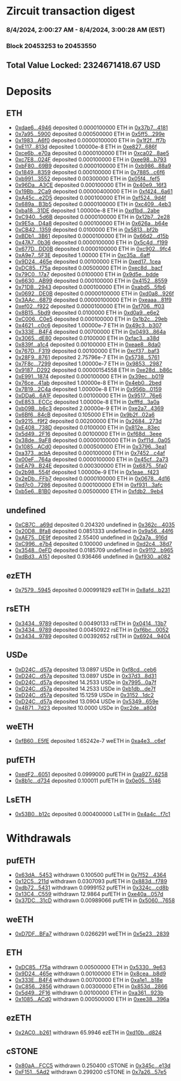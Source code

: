 # Zircuit transaction digest
### 8/4/2024, 2:00:27 AM - 8/4/2024, 3:00:28 AM (EST)
### Block 20453253 to 20453550

## Total Value Locked: 2324671418.67 USD

# Deposits
## ETH
- [0xdae6...4946](https://etherscan.io/address/0xdae6Aab2019C55885Ac8a7A51E2816f2761f4946) deposited 0.0000100000 ETH in [0x37b7...4181](https://etherscan.io/tx/0xdae6Aab2019C55885Ac8a7A51E2816f2761f4946)
- [0x7a95...5900](https://etherscan.io/address/0x7a95d923898cd8254D0B68467846ef7B61095900) deposited 0.000500000 ETH in [0x5ff5...299e](https://etherscan.io/tx/0x7a95d923898cd8254D0B68467846ef7B61095900)
- [0x1983...A6f0](https://etherscan.io/address/0x19839DAebeE7b76B4E38cD7f5127487aF695A6f0) deposited 0.00000100000 ETH in [0x1f2f...ff7b](https://etherscan.io/tx/0x19839DAebeE7b76B4E38cD7f5127487aF695A6f0)
- [0xE117...813d](https://etherscan.io/address/0xE1179f790cb613e6393086fae99CB49B37A0813d) deposited 1.00000e-8 ETH in [0xe827...686f](https://etherscan.io/tx/0xE1179f790cb613e6393086fae99CB49B37A0813d)
- [0xce6b...e70a](https://etherscan.io/address/0xce6b97D0BC27591D51Fee6206c4AA354505Ae70a) deposited 0.0000100000 ETH in [0xca02...8ae5](https://etherscan.io/tx/0xce6b97D0BC27591D51Fee6206c4AA354505Ae70a)
- [0xc7E8...024F](https://etherscan.io/address/0xc7E8921d5Ed0665Df082D1a4703fE401Aa38024F) deposited 0.000100000 ETH in [0xee98...b793](https://etherscan.io/tx/0xc7E8921d5Ed0665Df082D1a4703fE401Aa38024F)
- [0xbF80...69B9](https://etherscan.io/address/0xbF80714204507D09deF3f2676631d1A6496569B9) deposited 0.0000100000 ETH in [0xb986...88a9](https://etherscan.io/tx/0xbF80714204507D09deF3f2676631d1A6496569B9)
- [0x1849...8359](https://etherscan.io/address/0x1849Be70DA403c84E3AeBE439DFC080D403c8359) deposited 0.000100000 ETH in [0x7885...c6f6](https://etherscan.io/tx/0x1849Be70DA403c84E3AeBE439DFC080D403c8359)
- [0xb991...3552](https://etherscan.io/address/0xb991175200A225f124C7BB820751411144D03552) deposited 0.00300000 ETH in [0x05f4...fef5](https://etherscan.io/tx/0xb991175200A225f124C7BB820751411144D03552)
- [0x96Da...A3CE](https://etherscan.io/address/0x96Da385E15E656b88a42905c7600B316BaccA3CE) deposited 0.000100000 ETH in [0x40e9...16f3](https://etherscan.io/tx/0x96Da385E15E656b88a42905c7600B316BaccA3CE)
- [0x19Bb...2Ca9](https://etherscan.io/address/0x19Bb27344416cA1a0eD0e2Aa3a3Fc2fa4A222Ca9) deposited 0.00000400000 ETH in [0xf424...6a61](https://etherscan.io/tx/0x19Bb27344416cA1a0eD0e2Aa3a3Fc2fa4A222Ca9)
- [0xA45c...e2D5](https://etherscan.io/address/0xA45c45222d15e038080B34812E55a499Ab05e2D5) deposited 0.000100000 ETH in [0xf524...9d4f](https://etherscan.io/tx/0xA45c45222d15e038080B34812E55a499Ab05e2D5)
- [0x689a...B3b5](https://etherscan.io/address/0x689a64792A7796d3bE4c8b11Fba58c953ec9B3b5) deposited 0.0000100000 ETH in [0xc409...4eb3](https://etherscan.io/tx/0x689a64792A7796d3bE4c8b11Fba58c953ec9B3b5)
- [0xba18...31DE](https://etherscan.io/address/0xba18f8128ebBa68415f84B2A88186A89b90E31DE) deposited 1.00000e-8 ETH in [0xd1bd...2abe](https://etherscan.io/tx/0xba18f8128ebBa68415f84B2A88186A89b90E31DE)
- [0xC940...5d6B](https://etherscan.io/address/0xC9406C681d49998d1C32272A2a06AE61e2B05d6B) deposited 0.0000100000 ETH in [0x12b7...2e28](https://etherscan.io/tx/0xC9406C681d49998d1C32272A2a06AE61e2B05d6B)
- [0x9E5a...D4a8](https://etherscan.io/address/0x9E5ad1484660388E32d08D57ed6C8cAfE684D4a8) deposited 0.000100000 ETH in [0x626a...b64e](https://etherscan.io/tx/0x9E5ad1484660388E32d08D57ed6C8cAfE684D4a8)
- [0xCB42...1359](https://etherscan.io/address/0xCB4269C7156C9C18a3ec88353C48000f79eD1359) deposited 0.0100000 ETH in [0x5813...bf2b](https://etherscan.io/tx/0xCB4269C7156C9C18a3ec88353C48000f79eD1359)
- [0xBDb1...3B61](https://etherscan.io/address/0xBDb167045242a9CAE5ea667De5Ce6E6984B03B61) deposited 0.0000100000 ETH in [0x66d2...d15b](https://etherscan.io/tx/0xBDb167045242a9CAE5ea667De5Ce6E6984B03B61)
- [0x47A7...0b36](https://etherscan.io/address/0x47A76DF5F20b7116A33B9715bC73092Fb3690b36) deposited 0.0000100000 ETH in [0x5c4d...f199](https://etherscan.io/tx/0x47A76DF5F20b7116A33B9715bC73092Fb3690b36)
- [0x677D...DD0B](https://etherscan.io/address/0x677De6F804946723A471E7F0F27307430af4DD0B) deposited 0.0000100000 ETH in [0xc902...9fc4](https://etherscan.io/tx/0x677De6F804946723A471E7F0F27307430af4DD0B)
- [0xA9e7...5F3E](https://etherscan.io/address/0xA9e78b62946fa72D3f2802E81A37870A4aa25F3E) deposited 1.00000 ETH in [0xc35a...6aff](https://etherscan.io/tx/0xA9e78b62946fa72D3f2802E81A37870A4aa25F3E)
- [0x9D24...465e](https://etherscan.io/address/0x9D249Fc5d6e90Bd6890dF39c97553254422d465e) deposited 0.00100000 ETH in [0xed17...1cea](https://etherscan.io/tx/0x9D249Fc5d6e90Bd6890dF39c97553254422d465e)
- [0xDC85...f75a](https://etherscan.io/address/0xDC859b19a8650637a762363B292F467FbDB3f75a) deposited 0.00500000 ETH in [0xec8d...bacf](https://etherscan.io/tx/0xDC859b19a8650637a762363B292F467FbDB3f75a)
- [0x79C0...17a7](https://etherscan.io/address/0x79C078b7018F312D7ad50Ed227A80A3f3a0C17a7) deposited 0.0100000 ETH in [0x9d5e...bdde](https://etherscan.io/tx/0x79C078b7018F312D7ad50Ed227A80A3f3a0C17a7)
- [0x6630...AB99](https://etherscan.io/address/0x663078F5b08842F30a06A44b27c8432dA1A3AB99) deposited 0.000100000 ETH in [0x4152...8559](https://etherscan.io/tx/0x663078F5b08842F30a06A44b27c8432dA1A3AB99)
- [0x71DB...2943](https://etherscan.io/address/0x71DB4AcB731236BA67482bEE3268a80b9CFf2943) deposited 0.000100000 ETH in [0xabd5...5fb6](https://etherscan.io/tx/0x71DB4AcB731236BA67482bEE3268a80b9CFf2943)
- [0x0692...DE0B](https://etherscan.io/address/0x069248564862C7D05eBDd32607e8d4a49dfADE0B) deposited 0.00000100000 ETH in [0xd0a8...926f](https://etherscan.io/tx/0x069248564862C7D05eBDd32607e8d4a49dfADE0B)
- [0x3AAc...6879](https://etherscan.io/address/0x3AAc548bFfCb445e40548bEF7a4141A500B26879) deposited 0.00000100000 ETH in [0xeaaa...81f9](https://etherscan.io/tx/0x3AAc548bFfCb445e40548bEF7a4141A500B26879)
- [0xef02...f922](https://etherscan.io/address/0xef02B40F3E05F89352c01143a7F8c06B6cB3f922) deposited 0.0000100000 ETH in [0xf706...ff03](https://etherscan.io/tx/0xef02B40F3E05F89352c01143a7F8c06B6cB3f922)
- [0x8B15...5bd9](https://etherscan.io/address/0x8B1510D9aaF015F23ACF13E328Ffb5AB065C5bd9) deposited 0.0100000 ETH in [0xd0a9...e6e2](https://etherscan.io/tx/0x8B1510D9aaF015F23ACF13E328Ffb5AB065C5bd9)
- [0xC006...C0e5](https://etherscan.io/address/0xC006aE6f1e68cf128E63e353732998DABd81C0e5) deposited 0.000100000 ETH in [0x1b2c...29eb](https://etherscan.io/tx/0xC006aE6f1e68cf128E63e353732998DABd81C0e5)
- [0x4621...c0c6](https://etherscan.io/address/0x4621A4d40dEd3fcC33Ca6644FA7CA5cF5851c0c6) deposited 1.00000e-7 ETH in [0x49c3...b307](https://etherscan.io/tx/0x4621A4d40dEd3fcC33Ca6644FA7CA5cF5851c0c6)
- [0x333E...B4F4](https://etherscan.io/address/0x333EfCd3442b8dFD979774cd99991CbEE6c9B4F4) deposited 0.00700000 ETH in [0x0493...864a](https://etherscan.io/tx/0x333EfCd3442b8dFD979774cd99991CbEE6c9B4F4)
- [0x3065...dE80](https://etherscan.io/address/0x3065C42Adb689A651aE406834982Ea3c44AddE80) deposited 0.0100000 ETH in [0xfac3...a38d](https://etherscan.io/tx/0x3065C42Adb689A651aE406834982Ea3c44AddE80)
- [0x839f...a1c4](https://etherscan.io/address/0x839fa5c2C61389327459E49298fBaf2606E9a1c4) deposited 0.00100000 ETH in [0xeae8...8da0](https://etherscan.io/tx/0x839fa5c2C61389327459E49298fBaf2606E9a1c4)
- [0x767D...F319](https://etherscan.io/address/0x767DdAcaB4ce3e2C452bC7A403cD11D14C21F319) deposited 0.00100000 ETH in [0xcf37...baf3](https://etherscan.io/tx/0x767DdAcaB4ce3e2C452bC7A403cD11D14C21F319)
- [0x28F9...8761](https://etherscan.io/address/0x28F9F61222427766296e53a87c41Bd7282d28761) deposited 2.75796e-7 ETH in [0x5738...5761](https://etherscan.io/tx/0x28F9F61222427766296e53a87c41Bd7282d28761)
- [0x7F8c...7299](https://etherscan.io/address/0x7F8cACE85527c71D27680ed8350519A56fDD7299) deposited 1.00000e-7 ETH in [0x9853...2987](https://etherscan.io/tx/0x7F8cACE85527c71D27680ed8350519A56fDD7299)
- [0x9187...D292](https://etherscan.io/address/0x91873Da1097FbF2E404855e78bDfE38ddFC2D292) deposited 0.00000154558 ETH in [0xe28d...b86c](https://etherscan.io/tx/0x91873Da1097FbF2E404855e78bDfE38ddFC2D292)
- [0xE991...1874](https://etherscan.io/address/0xE991c733b74aC6EABc06ED50A7fFB2Be5B221874) deposited 0.000100000 ETH in [0x39ec...b019](https://etherscan.io/tx/0xE991c733b74aC6EABc06ED50A7fFB2Be5B221874)
- [0x76ce...41ab](https://etherscan.io/address/0x76ce075e6CcB713099dEe965F4124fb204c741ab) deposited 1.00000e-8 ETH in [0x4eb0...2bed](https://etherscan.io/tx/0x76ce075e6CcB713099dEe965F4124fb204c741ab)
- [0x7B19...2C4a](https://etherscan.io/address/0x7B19897fA7a64FA5208d4d9f3d9381C845412C4a) deposited 1.00000e-8 ETH in [0x956b...0159](https://etherscan.io/tx/0x7B19897fA7a64FA5208d4d9f3d9381C845412C4a)
- [0xDDa6...6A1F](https://etherscan.io/address/0xDDa635b6B2aaDfEc6992A676fFa8Fa98df496A1F) deposited 0.00100000 ETH in [0x9517...76e6](https://etherscan.io/tx/0xDDa635b6B2aaDfEc6992A676fFa8Fa98df496A1F)
- [0xE853...ECCc](https://etherscan.io/address/0xE8537a6d51b071E91571685332A93E7Cf537ECCc) deposited 1.00000e-8 ETH in [0xfffd...3a0a](https://etherscan.io/tx/0xE8537a6d51b071E91571685332A93E7Cf537ECCc)
- [0xb09B...b6c3](https://etherscan.io/address/0xb09Bc7AdA12Fc7A160398D33651dAfcD665db6c3) deposited 2.00000e-9 ETH in [0xe2a7...4369](https://etherscan.io/tx/0xb09Bc7AdA12Fc7A160398D33651dAfcD665db6c3)
- [0x6Bf6...84cB](https://etherscan.io/address/0x6Bf6c46ba7f8536Ac1B31757E4b3d82CEf1584cB) deposited 0.105000 ETH in [0x9b2f...02a6](https://etherscan.io/tx/0x6Bf6c46ba7f8536Ac1B31757E4b3d82CEf1584cB)
- [0x9215...f9f2](https://etherscan.io/address/0x921543D127627454A3aa7d73202756027aE5f9f2) deposited 0.00200000 ETH in [0x2684...273d](https://etherscan.io/tx/0x921543D127627454A3aa7d73202756027aE5f9f2)
- [0xE408...738D](https://etherscan.io/address/0xE408D65d495c567aB246E7c90F11d15d96c1738D) deposited 0.0100000 ETH in [0x812e...83ec](https://etherscan.io/tx/0xE408D65d495c567aB246E7c90F11d15d96c1738D)
- [0x5d49...2F16](https://etherscan.io/address/0x5d49aE9F64EB2Cce0a7fa5D9ce1822569F502F16) deposited 0.00100000 ETH in [0xf68d...3eee](https://etherscan.io/tx/0x5d49aE9F64EB2Cce0a7fa5D9ce1822569F502F16)
- [0x38de...9aF8](https://etherscan.io/address/0x38de8413dC40376d86C455bfE466CEC84AcD9aF8) deposited 0.00000100000 ETH in [0xf11d...0a05](https://etherscan.io/tx/0x38de8413dC40376d86C455bfE466CEC84AcD9aF8)
- [0x1085...ACd0](https://etherscan.io/address/0x10853d250EB232dBf84B5212Da618E6F7D7dACd0) deposited 0.000500000 ETH in [0x3796...3ea1](https://etherscan.io/tx/0x10853d250EB232dBf84B5212Da618E6F7D7dACd0)
- [0xa373...acbA](https://etherscan.io/address/0xa373Fd721f0fD65c132f2FC91A0D434f98b9acbA) deposited 0.000100000 ETH in [0x7452...c4af](https://etherscan.io/tx/0xa373Fd721f0fD65c132f2FC91A0D434f98b9acbA)
- [0x00eF...764a](https://etherscan.io/address/0x00eF535671BB9c13D195c5Cc2fa3a65f522B764a) deposited 0.0000100000 ETH in [0x45cf...2a73](https://etherscan.io/tx/0x00eF535671BB9c13D195c5Cc2fa3a65f522B764a)
- [0xEA79...B24E](https://etherscan.io/address/0xEA79f0E7244d3c431239D6E74bEa4DFCF6C4B24E) deposited 0.000300000 ETH in [0x6875...5fa0](https://etherscan.io/tx/0xEA79f0E7244d3c431239D6E74bEa4DFCF6C4B24E)
- [0x2b98...554f](https://etherscan.io/address/0x2b986545c15a8e75856A6e4E790d75D5A8bB554f) deposited 1.00000e-9 ETH in [0x1eae...f423](https://etherscan.io/tx/0x2b986545c15a8e75856A6e4E790d75D5A8bB554f)
- [0x2eDb...FFb7](https://etherscan.io/address/0x2eDbeED1003142b7decc9eEbceca8aF26Eb0FFb7) deposited 0.0000100000 ETH in [0x0678...4d16](https://etherscan.io/tx/0x2eDbeED1003142b7decc9eEbceca8aF26Eb0FFb7)
- [0xd7c0...7286](https://etherscan.io/address/0xd7c055348f751C944d71F07b25D803d00e2F7286) deposited 0.000100000 ETH in [0xf931...3afc](https://etherscan.io/tx/0xd7c055348f751C944d71F07b25D803d00e2F7286)
- [0xb5e6...B1B0](https://etherscan.io/address/0xb5e64c26ac0C85a2853603711254d6Ec51A1B1B0) deposited 0.00500000 ETH in [0xfdb2...9eb4](https://etherscan.io/tx/0xb5e64c26ac0C85a2853603711254d6Ec51A1B1B0)
## undefined
- [0xCB7C...a69d](https://etherscan.io/address/0xCB7CECF38fFA6a32cEE3136d64DafA2147fca69d) deposited 0.204320 undefined in [0x362c...4035](https://etherscan.io/tx/0xCB7CECF38fFA6a32cEE3136d64DafA2147fca69d)
- [0x20D8...Bfa8](https://etherscan.io/address/0x20D8029fCA28c7c0cfDD84fC315DEf37D007Bfa8) deposited 0.0851333 undefined in [0x9a56...44f6](https://etherscan.io/tx/0x20D8029fCA28c7c0cfDD84fC315DEf37D007Bfa8)
- [0xAE75...DE9f](https://etherscan.io/address/0xAE7519Fc3Ca24195AA6DBb3aF77aEa2d98AfDE9f) deposited 2.55400 undefined in [0x2a7a...916d](https://etherscan.io/tx/0xAE7519Fc3Ca24195AA6DBb3aF77aEa2d98AfDE9f)
- [0xC996...e7b4](https://etherscan.io/address/0xC996BbC53cB484B781081Ea59Bb4f7B8D945e7b4) deposited 0.100000 undefined in [0xd2c4...38d7](https://etherscan.io/tx/0xC996BbC53cB484B781081Ea59Bb4f7B8D945e7b4)
- [0x3548...0eFD](https://etherscan.io/address/0x3548CdD5222A415fb35AC65cfA9DDE7f4a210eFD) deposited 0.0185709 undefined in [0x9112...b965](https://etherscan.io/tx/0x3548CdD5222A415fb35AC65cfA9DDE7f4a210eFD)
- [0xdBd3...A151](https://etherscan.io/address/0xdBd3395624d0Ba71FD4D8Fa76c253947DF4FA151) deposited 0.936466 undefined in [0xf930...a082](https://etherscan.io/tx/0xdBd3395624d0Ba71FD4D8Fa76c253947DF4FA151)
## ezETH
- [0x7579...5945](https://etherscan.io/address/0x757949992e9F93DD39111f91767fE07330345945) deposited 0.000991829 ezETH in [0x8afd...b231](https://etherscan.io/tx/0x757949992e9F93DD39111f91767fE07330345945)
## rsETH
- [0x3434...9789](https://etherscan.io/address/0x34349c5569e7B846c3558961552D2202760A9789) deposited 0.00490133 rsETH in [0x0414...13b7](https://etherscan.io/tx/0x34349c5569e7B846c3558961552D2202760A9789)
- [0x3434...9789](https://etherscan.io/address/0x34349c5569e7B846c3558961552D2202760A9789) deposited 0.00450922 rsETH in [0xf6bc...0052](https://etherscan.io/tx/0x34349c5569e7B846c3558961552D2202760A9789)
- [0x3434...9789](https://etherscan.io/address/0x34349c5569e7B846c3558961552D2202760A9789) deposited 0.00392652 rsETH in [0x6924...9404](https://etherscan.io/tx/0x34349c5569e7B846c3558961552D2202760A9789)
## USDe
- [0xD24C...d57a](https://etherscan.io/address/0xD24Cfe2d0fa81369ca6291c28ac5426e16B6d57a) deposited 13.0897 USDe in [0xf8cd...ceb6](https://etherscan.io/tx/0xD24Cfe2d0fa81369ca6291c28ac5426e16B6d57a)
- [0xD24C...d57a](https://etherscan.io/address/0xD24Cfe2d0fa81369ca6291c28ac5426e16B6d57a) deposited 13.0897 USDe in [0x37d3...8d31](https://etherscan.io/tx/0xD24Cfe2d0fa81369ca6291c28ac5426e16B6d57a)
- [0xD24C...d57a](https://etherscan.io/address/0xD24Cfe2d0fa81369ca6291c28ac5426e16B6d57a) deposited 14.2533 USDe in [0x7995...0a7f](https://etherscan.io/tx/0xD24Cfe2d0fa81369ca6291c28ac5426e16B6d57a)
- [0xD24C...d57a](https://etherscan.io/address/0xD24Cfe2d0fa81369ca6291c28ac5426e16B6d57a) deposited 14.2533 USDe in [0xb1db...de7f](https://etherscan.io/tx/0xD24Cfe2d0fa81369ca6291c28ac5426e16B6d57a)
- [0xD24C...d57a](https://etherscan.io/address/0xD24Cfe2d0fa81369ca6291c28ac5426e16B6d57a) deposited 15.1259 USDe in [0x3152...1dc2](https://etherscan.io/tx/0xD24Cfe2d0fa81369ca6291c28ac5426e16B6d57a)
- [0xD24C...d57a](https://etherscan.io/address/0xD24Cfe2d0fa81369ca6291c28ac5426e16B6d57a) deposited 13.0904 USDe in [0x5349...659e](https://etherscan.io/tx/0xD24Cfe2d0fa81369ca6291c28ac5426e16B6d57a)
- [0x4B71...7d23](https://etherscan.io/address/0x4B710d3Ed4B1822658cb4498B485277bBf537d23) deposited 10.0000 USDe in [0xc2de...a80d](https://etherscan.io/tx/0x4B710d3Ed4B1822658cb4498B485277bBf537d23)
## weETH
- [0xfB60...E5fE](https://etherscan.io/address/0xfB60a7E9EFA50A66392EF1456fdA399383E8E5fE) deposited 1.65242e-7 weETH in [0xa4e3...c6ef](https://etherscan.io/tx/0xfB60a7E9EFA50A66392EF1456fdA399383E8E5fE)
## pufETH
- [0xedF2...6051](https://etherscan.io/address/0xedF21947b359EB913c086Ff871B09D16Da3D6051) deposited 0.0999000 pufETH in [0xa927...6258](https://etherscan.io/tx/0xedF21947b359EB913c086Ff871B09D16Da3D6051)
- [0x8b1c...d734](https://etherscan.io/address/0x8b1c729eb543EA55c7B6b89DC8a751536c95d734) deposited 0.100011 pufETH in [0x0e05...5146](https://etherscan.io/tx/0x8b1c729eb543EA55c7B6b89DC8a751536c95d734)
## LsETH
- [0x53B0...b12c](https://etherscan.io/address/0x53B07D5874d4ec3aAa6cF60daF1bD47BAC27b12c) deposited 0.000400000 LsETH in [0x4a4c...f7c1](https://etherscan.io/tx/0x53B07D5874d4ec3aAa6cF60daF1bD47BAC27b12c)
# Withdrawals
## pufETH
- [0x63dA...5453](https://etherscan.io/address/0x63dA50eaf2561f248d6e8Da41D98A78340B75453) withdrawn 0.100500 pufETH in [0x7f52...4364](https://etherscan.io/tx/0x63dA50eaf2561f248d6e8Da41D98A78340B75453)
- [0x12C5...211d](https://etherscan.io/address/0x12C507a2692B825470Ae11e97843B26376E3211d) withdrawn 0.0307093 pufETH in [0x883d...f789](https://etherscan.io/tx/0x12C507a2692B825470Ae11e97843B26376E3211d)
- [0xdb72...5431](https://etherscan.io/address/0xdb721052993B705DfD0AB11340EEE70Ac9A15431) withdrawn 0.0999152 pufETH in [0x324c...cd8b](https://etherscan.io/tx/0xdb721052993B705DfD0AB11340EEE70Ac9A15431)
- [0x13C4...C559](https://etherscan.io/address/0x13C44b1FCEE99f396fA1CD77E6A5272bDD6cC559) withdrawn 12.9864 pufETH in [0xe40a...057d](https://etherscan.io/tx/0x13C44b1FCEE99f396fA1CD77E6A5272bDD6cC559)
- [0x37DC...31cD](https://etherscan.io/address/0x37DCEbecd53E74D672E064481c7F3D927F3231cD) withdrawn 0.00989066 pufETH in [0x5060...7658](https://etherscan.io/tx/0x37DCEbecd53E74D672E064481c7F3D927F3231cD)
## weETH
- [0xD7DF...BFa7](https://etherscan.io/address/0xD7DF7E085214743530afF339aFC420c7c720BFa7) withdrawn 0.0266291 weETH in [0x5e23...2839](https://etherscan.io/tx/0xD7DF7E085214743530afF339aFC420c7c720BFa7)
## ETH
- [0xDC85...f75a](https://etherscan.io/address/0xDC859b19a8650637a762363B292F467FbDB3f75a) withdrawn 0.00500000 ETH in [0x5330...9e63](https://etherscan.io/tx/0xDC859b19a8650637a762363B292F467FbDB3f75a)
- [0x9D24...465e](https://etherscan.io/address/0x9D249Fc5d6e90Bd6890dF39c97553254422d465e) withdrawn 0.00100000 ETH in [0x8cea...b8d9](https://etherscan.io/tx/0x9D249Fc5d6e90Bd6890dF39c97553254422d465e)
- [0x333E...B4F4](https://etherscan.io/address/0x333EfCd3442b8dFD979774cd99991CbEE6c9B4F4) withdrawn 0.00700000 ETH in [0xa1e1...b18e](https://etherscan.io/tx/0x333EfCd3442b8dFD979774cd99991CbEE6c9B4F4)
- [0xC856...2856](https://etherscan.io/address/0xC856837CE657Dc00Ab70f2f8142a8A20b29f2856) withdrawn 0.00300000 ETH in [0x853d...2866](https://etherscan.io/tx/0xC856837CE657Dc00Ab70f2f8142a8A20b29f2856)
- [0x5d49...2F16](https://etherscan.io/address/0x5d49aE9F64EB2Cce0a7fa5D9ce1822569F502F16) withdrawn 0.00100000 ETH in [0xa361...923b](https://etherscan.io/tx/0x5d49aE9F64EB2Cce0a7fa5D9ce1822569F502F16)
- [0x1085...ACd0](https://etherscan.io/address/0x10853d250EB232dBf84B5212Da618E6F7D7dACd0) withdrawn 0.000500000 ETH in [0xee38...396a](https://etherscan.io/tx/0x10853d250EB232dBf84B5212Da618E6F7D7dACd0)
## ezETH
- [0x2AC0...b261](https://etherscan.io/address/0x2AC00afCfB01bD4C03B0486694554B6CcDAab261) withdrawn 65.9946 ezETH in [0xd10b...d824](https://etherscan.io/tx/0x2AC00afCfB01bD4C03B0486694554B6CcDAab261)
## cSTONE
- [0x80aA...FCC5](https://etherscan.io/address/0x80aAA1cd6a88a188b53e4B125A2CE384190aFCC5) withdrawn 0.250400 cSTONE in [0x345c...e13d](https://etherscan.io/tx/0x80aAA1cd6a88a188b53e4B125A2CE384190aFCC5)
- [0xF151...5Ad2](https://etherscan.io/address/0xF1511Acb6fb3c5367C2bdf3328fdcbdf80975Ad2) withdrawn 0.299200 cSTONE in [0x7a26...57e5](https://etherscan.io/tx/0xF1511Acb6fb3c5367C2bdf3328fdcbdf80975Ad2)
